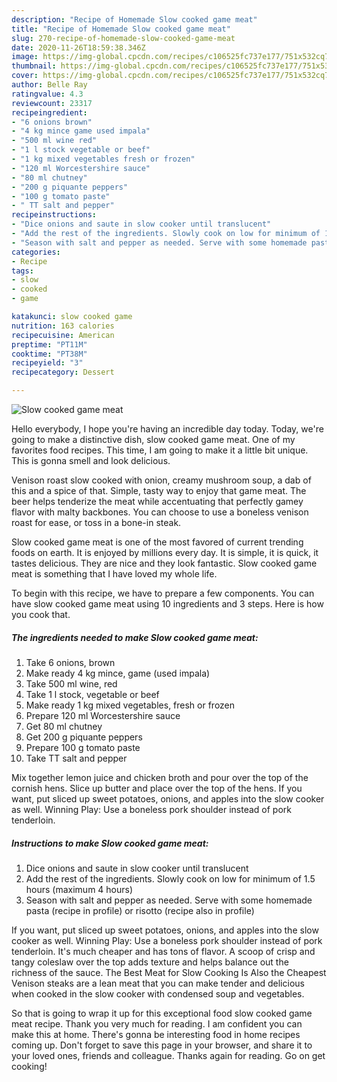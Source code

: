 ```yaml
---
description: "Recipe of Homemade Slow cooked game meat"
title: "Recipe of Homemade Slow cooked game meat"
slug: 270-recipe-of-homemade-slow-cooked-game-meat
date: 2020-11-26T18:59:38.346Z
image: https://img-global.cpcdn.com/recipes/c106525fc737e177/751x532cq70/slow-cooked-game-meat-recipe-main-photo.jpg
thumbnail: https://img-global.cpcdn.com/recipes/c106525fc737e177/751x532cq70/slow-cooked-game-meat-recipe-main-photo.jpg
cover: https://img-global.cpcdn.com/recipes/c106525fc737e177/751x532cq70/slow-cooked-game-meat-recipe-main-photo.jpg
author: Belle Ray
ratingvalue: 4.3
reviewcount: 23317
recipeingredient:
- "6 onions brown"
- "4 kg mince game used impala"
- "500 ml wine red"
- "1 l stock vegetable or beef"
- "1 kg mixed vegetables fresh or frozen"
- "120 ml Worcestershire sauce"
- "80 ml chutney"
- "200 g piquante peppers"
- "100 g tomato paste"
- " TT salt and pepper"
recipeinstructions:
- "Dice onions and saute in slow cooker until translucent"
- "Add the rest of the ingredients. Slowly cook on low for minimum of 1.5 hours (maximum 4 hours)"
- "Season with salt and pepper as needed. Serve with some homemade pasta (recipe in profile) or risotto (recipe also in profile)"
categories:
- Recipe
tags:
- slow
- cooked
- game

katakunci: slow cooked game 
nutrition: 163 calories
recipecuisine: American
preptime: "PT11M"
cooktime: "PT38M"
recipeyield: "3"
recipecategory: Dessert

---
```



![Slow cooked game meat](https://img-global.cpcdn.com/recipes/c106525fc737e177/751x532cq70/slow-cooked-game-meat-recipe-main-photo.jpg)

Hello everybody, I hope you're having an incredible day today. Today, we're going to make a distinctive dish, slow cooked game meat. One of my favorites food recipes. This time, I am going to make it a little bit unique. This is gonna smell and look delicious.

Venison roast slow cooked with onion, creamy mushroom soup, a dab of this and a spice of that. Simple, tasty way to enjoy that game meat. The beer helps tenderize the meat while accentuating that perfectly gamey flavor with malty backbones. You can choose to use a boneless venison roast for ease, or toss in a bone-in steak.

Slow cooked game meat is one of the most favored of current trending foods on earth. It is enjoyed by millions every day. It is simple, it is quick, it tastes delicious. They are nice and they look fantastic. Slow cooked game meat is something that I have loved my whole life.


To begin with this recipe, we have to prepare a few components. You can have slow cooked game meat using 10 ingredients and 3 steps. Here is how you cook that.

<!--inarticleads1-->

##### The ingredients needed to make Slow cooked game meat:

1. Take 6 onions, brown
1. Make ready 4 kg mince, game (used impala)
1. Take 500 ml wine, red
1. Take 1 l stock, vegetable or beef
1. Make ready 1 kg mixed vegetables, fresh or frozen
1. Prepare 120 ml Worcestershire sauce
1. Get 80 ml chutney
1. Get 200 g piquante peppers
1. Prepare 100 g tomato paste
1. Take  TT salt and pepper


Mix together lemon juice and chicken broth and pour over the top of the cornish hens. Slice up butter and place over the top of the hens. If you want, put sliced up sweet potatoes, onions, and apples into the slow cooker as well. Winning Play: Use a boneless pork shoulder instead of pork tenderloin. 

<!--inarticleads2-->

##### Instructions to make Slow cooked game meat:

1. Dice onions and saute in slow cooker until translucent
1. Add the rest of the ingredients. Slowly cook on low for minimum of 1.5 hours (maximum 4 hours)
1. Season with salt and pepper as needed. Serve with some homemade pasta (recipe in profile) or risotto (recipe also in profile)


If you want, put sliced up sweet potatoes, onions, and apples into the slow cooker as well. Winning Play: Use a boneless pork shoulder instead of pork tenderloin. It&#39;s much cheaper and has tons of flavor. A scoop of crisp and tangy coleslaw over the top adds texture and helps balance out the richness of the sauce. The Best Meat for Slow Cooking Is Also the Cheapest Venison steaks are a lean meat that you can make tender and delicious when cooked in the slow cooker with condensed soup and vegetables. 

So that is going to wrap it up for this exceptional food slow cooked game meat recipe. Thank you very much for reading. I am confident you can make this at home. There's gonna be interesting food in home recipes coming up. Don't forget to save this page in your browser, and share it to your loved ones, friends and colleague. Thanks again for reading. Go on get cooking!
